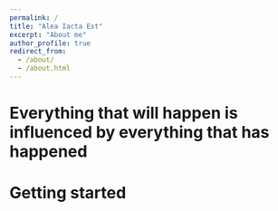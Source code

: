 ```yaml
---
permalink: /
title: "Alea Iacta Est"
excerpt: "About me"
author_profile: true
redirect_from: 
  - /about/
  - /about.html
---
```




Everything that will happen is influenced by everything that has happened
======

Getting started
======

